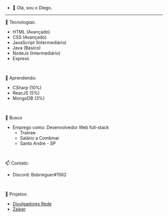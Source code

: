 - 👋 Olá, sou o Diego.

<hr>

👀 Tecnologias:
  - HTML (Avançado)
  - CSS (Avançado)
  - JavaScript (Intermediário)
  - Java (Básico)
  - NodeJs (Intermediário)
  - Express 
  <br>
  
🌱 Aprendendo:
  - CSharp (10%)
  - ReacJS (5%)
  - MongoDB (3%)
  <br>
  
💞️ Busco
  - Emprego como: Desenvolvedor Web full-stack
    - Trainee
    - Salário a Combinar
    - Santo Andre - SP
  <br>

📫 Contato:
  - Discord: Bobneguer#1562 
  <br>
  
💞️ Projetos:
  - [Divulgadores Rede](https://divulgadores.glitch.me)
  - [Zaiper](https://zaiper.glitch.me)
  <br>
